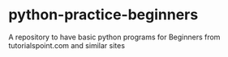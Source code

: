 # python-practice-beginners
A repository to have basic python programs for Beginners from tutorialspoint.com and similar sites
